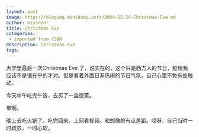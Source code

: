 ```yaml
---
layout: post
image: https://blogimg.minidump.info/2004-12-24-Christmas-Eve.md
author: missdeer
title: Christmas Eve
categories: 
 - imported from CSDN
description: Christmas Eve
tags: 
---
```


大学里最后一次Christmas Eve 了，说实在的，这个只是西方人的节日，照理我应该不是很在乎的才对。但是看着外面日渐热闹的节日气氛，自己心里不免有些触动。

今天中午吃完午饭，去买了一盒德芙。

晕啊。

晚上去吃火锅了。吃完回来，上网看视频。和想像的有点差距。哎呀，自己当时一时疏忽，一时心软。
